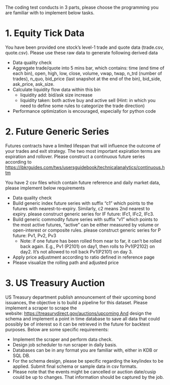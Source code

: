 The coding test conducts in 3 parts, please choose the programming you are familiar with to implement below tasks.

# 1. Equity Tick Data

You have been provided one stock’s level-1 trade and quote data (trade.csv, quote.csv). Please use these raw data to generate following derived data

- Data quality check
- Aggregate trade/quote into 5 mins bar, which contains: time (end time of each bin), open, high, low, close, volume, vwap, twap, n_trd (number of trades), n_quo, bid_price (last snapshot at the end of the bin), bid_side, ask_price, ask_size.
- Calculate liquidity flow data within this bin
    - liquidity add: bid/ask size increase
    - liquidity taken: both active buy and active sell (Hint: in which you need to define some rules to categorize the trade direction)
- Performance optimization is encouraged, especially for python code

# 2. Future Generic Series

Futures contracts have a limited lifespan that will influence the outcome of your trades and exit strategy. The two most important expiration terms are expiration and rollover. Please construct a continuous future series according to https://ibkrguides.com/tws/usersguidebook/technicalanalytics/continuous.htm

You have 2 csv files which contain future reference and daily market data, please implement below requirements

- Data quality check
- Build generic index future series with suffix “c1” which points to the futures with nearest-to-expiry. Similarly, c2 means 2nd nearest to expiry. please construct generic series for IF future: IFc1, IFc2, IFc3.
- Build generic commodity future series with suffix “v1” which points to the most active futures, “active” can be either measured by volume or open-interest or composite rules. please construct generic series for P future: Pv1, Pv2, Pv3
    - Note: if one future has been rolled from near to far, it can’t be rolled back again. E.g., Pv1 (P2101) on day1, then rolls to Pv1(P2102) on day2. It’s not allowed to roll back Pv1(P2101) on day 3.
- Apply price adjustment according to ratio defined in reference page
- Please visualize the rolling path and adjusted price

# 3. US Treasury Auction

US Treasury department publish announcement of their upcoming bond issuances, the objective is to build a pipeline for this dataset. Please implement a scraper to scrape the website: https://treasurydirect.gov/auctions/upcoming And design the schema and implement a point in time database to save all data that could possibly be of interest so it can be retrieved in the future for backtest purposes. Below are some specific requirements:

- Implement the scraper and perform data check.
- Design job scheduler to run scraper in daily basis.
- Databases can be in any format you are familiar with, either in KDB or SQL DB.
- For the schema design, please be specific regarding the key/index to be applied. Submit final schema or sample data in csv formats.
- Please note that the events might be cancelled or auction date/cusip could be up to changes. That information should be captured by the job.
